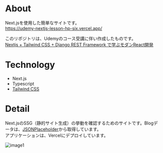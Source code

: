 # About
Next.jsを使用した簡単なサイトです。<br>
https://udemy-nextjs-lesson-hp-six.vercel.app/

このリポジトリは、Udemyのコース受講に伴い作成したものです。<br>
[Nextjs + Tailwind CSS + Django REST Framework で学ぶモダンReact開発](https://www.udemy.com/course/nextjs-tailwind-css-django-rest-framework-react/)


# Technology
- Next.js
- Typescript
- [Tailwind CSS](https://tailwindcss.com/)


# Detail
Next.jsのSSG（静的サイト生成）の挙動を確認するためのサイトです。Blogデータは、[JSONPlaceholder](https://jsonplaceholder.typicode.com/)から取得しています。<br>
アプリケーションは、Vercelにデプロイしています。

![image1](https://user-images.githubusercontent.com/46724121/127026959-d947d4e6-a5f1-43f9-a570-db5e31b6cd9b.png)
